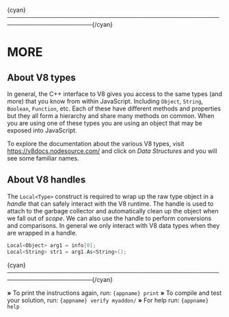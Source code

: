 {cyan}──────────────────────────────────────────────────────────────────────{/cyan}

# MORE

## About V8 types

In general, the C++ interface to V8 gives you access to the same types (and more) that you know from within JavaScript. Including `Object`, `String`, `Boolean`, `Function`, etc. Each of these have different methods and properties but they all form a hierarchy and share many methods on common. When you are using one of these types you are using an object that may be exposed into JavaScript.

To explore the documentation about the various V8 types, visit https://v8docs.nodesource.com/ and click on *Data Structures* and you will see some familiar names.

## About V8 handles

The `Local<Type>` construct is required to wrap up the raw type object in a *handle* that can safely interact with the V8 runtime. The handle is used to attach to the garbage collector and automatically clean up the object when we fall out of *scope*. We can also use the handle to perform conversions and comparisons. In general we only interact with V8 data types when they are wrapped in a handle.

```c++
Local<Object> arg1 = info[0];
Local<String> str1 = arg1.As<String>();
```

{cyan}──────────────────────────────────────────────────────────────────────{/cyan}

 __»__ To print the instructions again, run: `{appname} print`
 __»__ To compile and test your solution, run: `{appname} verify myaddon/`
 __»__ For help run: `{appname} help`
